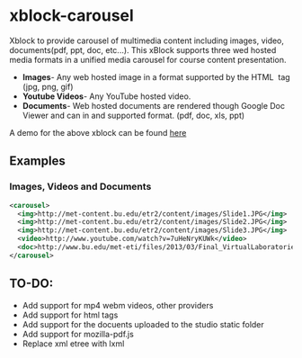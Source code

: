 xblock-carousel
=============
Xblock to provide carousel of multimedia content including images, video, documents(pdf, ppt, doc, etc...).
This xBlock supports three wed hosted media formats in a unified media carousel for course content presentation.

* **Images**- Any web hosted image in a format supported by the HTML <img> tag (jpg, png, gif) 
* **Youtube Videos**- Any YouTube hosted video.
* **Documents**- Web hosted documents are rendered though Google Doc Viewer and can in and supported format. (pdf, doc, xls, ppt)

A demo for the above xblock can be found [here](http://met-testedx2.bu.edu:8000 "Carousel XBlock demo")

Examples
--------
### Images, Videos and Documents
```xml
<carousel>
  <img>http://met-content.bu.edu/etr2/content/images/Slide1.JPG</img>
  <img>http://met-content.bu.edu/etr2/content/images/Slide2.JPG</img>
  <img>http://met-content.bu.edu/etr2/content/images/Slide3.JPG</img>
  <video>http://www.youtube.com/watch?v=7uHeNryKUWk</video>
  <doc>http://www.bu.edu/met-eti/files/2013/03/Final_VirtualLaboratoriesForLearning.pdf</doc>
</carousel>
```

TO-DO: 
------

* Add support for mp4 webm videos, other providers
* Add support for html tags
* Add support for the docuents uploaded to the studio static folder
* Add support for mozilla-pdf.js
* Replace xml etree with lxml 
